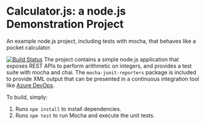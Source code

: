 Calculator.js: a node.js Demonstration Project
==============================================
An example node.js project, including tests with mocha, that behaves like
a pocket calculator.

[![Build Status](https://vineybansal.visualstudio.com/Integrating%20External%20Source%20Control%20with%20Azure%20Pipelines/_apis/build/status/vineybansal1004.calculator?branchName=master)](https://vineybansal.visualstudio.com/Integrating%20External%20Source%20Control%20with%20Azure%20Pipelines/_build/latest?definitionId=4&branchName=master)
The project contains a simple node.js application that exposes REST APIs
to perform arithmetic on integers, and provides a test suite with mocha
and chai.  The `mocha-junit-reporters` package is included to provide XML
output that can be presented in a continuous integration tool like
[Azure DevOps](https://azure.com/devops).

To build, simply:

1. Runs `npm install` to install dependencies.
2. Runs `npm test` to run Mocha and execute the unit tests.

